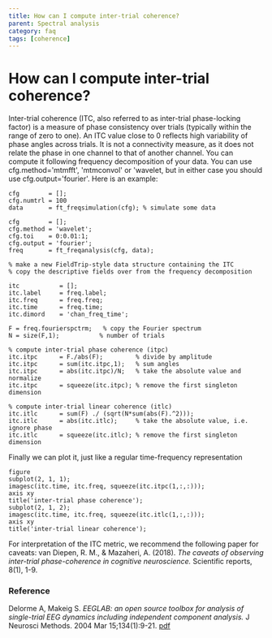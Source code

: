 ```yaml
---
title: How can I compute inter-trial coherence?
parent: Spectral analysis
category: faq
tags: [coherence]
---
```


# How can I compute inter-trial coherence?

Inter-trial coherence (ITC, also referred to as inter-trial phase-locking factor) is a measure of phase consistency over trials (typically within the range of zero to one). An ITC value close to 0 reflects high variability of phase angles across trials. It is not a connectivity measure, as it does not relate the phase in one channel to that of another channel. You can compute it following frequency decomposition of your data.
You can use cfg.method='mtmfft', 'mtmconvol' or 'wavelet, but in either case you should use cfg.output='fourier'. Here is an example:

    cfg        = [];
    cfg.numtrl = 100
    data       = ft_freqsimulation(cfg); % simulate some data

    cfg        = [];
    cfg.method = 'wavelet';
    cfg.toi    = 0:0.01:1;
    cfg.output = 'fourier';
    freq       = ft_freqanalysis(cfg, data);

    % make a new FieldTrip-style data structure containing the ITC
    % copy the descriptive fields over from the frequency decomposition

    itc           = [];
    itc.label     = freq.label;
    itc.freq      = freq.freq;
    itc.time      = freq.time;
    itc.dimord    = 'chan_freq_time';

    F = freq.fourierspctrm;   % copy the Fourier spectrum
    N = size(F,1);           % number of trials

    % compute inter-trial phase coherence (itpc)
    itc.itpc      = F./abs(F);         % divide by amplitude
    itc.itpc      = sum(itc.itpc,1);   % sum angles
    itc.itpc      = abs(itc.itpc)/N;   % take the absolute value and normalize
    itc.itpc      = squeeze(itc.itpc); % remove the first singleton dimension

    % compute inter-trial linear coherence (itlc)
    itc.itlc      = sum(F) ./ (sqrt(N*sum(abs(F).^2)));
    itc.itlc      = abs(itc.itlc);     % take the absolute value, i.e. ignore phase
    itc.itlc      = squeeze(itc.itlc); % remove the first singleton dimension

Finally we can plot it, just like a regular time-frequency representation

    figure
    subplot(2, 1, 1);
    imagesc(itc.time, itc.freq, squeeze(itc.itpc(1,:,:)));
    axis xy
    title('inter-trial phase coherence');
    subplot(2, 1, 2);
    imagesc(itc.time, itc.freq, squeeze(itc.itlc(1,:,:)));
    axis xy
    title('inter-trial linear coherence');

For interpretation of the ITC metric, we recommend the following paper for caveats: van Diepen, R. M., & Mazaheri, A. (2018). _The caveats of observing inter-trial phase-coherence in cognitive neuroscience._ Scientific reports, 8(1), 1-9. 

### Reference

Delorme A, Makeig S. _EEGLAB: an open source toolbox for analysis of single-trial EEG dynamics including independent component analysis._ J Neurosci Methods. 2004 Mar 15;134(1):9-21. [pdf](http://sccn.ucsd.edu/~scott/pdf/EEGLAB04.pdf)

